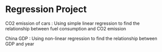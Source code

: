 # Regression Project
CO2 emission of cars : 
Using simple linear regression to find the relationship between fuel consumption and CO2 emission

China GDP : 
Using non-linear regression to find the relationship between GDP and year
